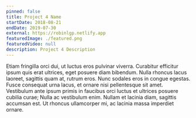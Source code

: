 ```yaml
---
pinned: false
title: Project 4 Name
startDate: 2018-08-21
endDate: 2019-07-30
external: https://robinlgp.netlify.app
featuredImage: ./featured.png
featuredVideo: null
description: Project 4 Description
---
```


Etiam fringilla orci dui, ut luctus eros pulvinar viverra. Curabitur efficitur ipsum quis erat ultrices, eget posuere diam bibendum. Nulla rhoncus lacus laoreet, sagittis quam at, rutrum eros. Nunc sodales eros in congue egestas. Fusce consequat urna lacus, et ornare nisi pellentesque sit amet. Vestibulum ante ipsum primis in faucibus orci luctus et ultrices posuere cubilia curae; Nulla ac vestibulum enim. Nullam et lacinia diam, sagittis accumsan est. Ut rhoncus ullamcorper mi, ac lacinia massa imperdiet ornare.
